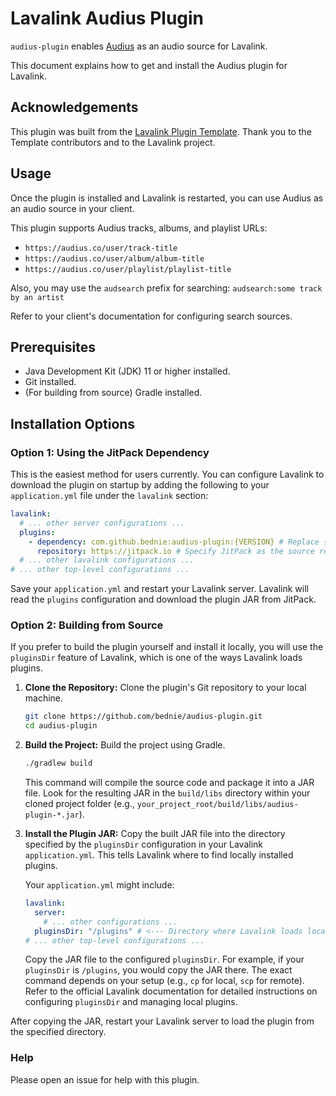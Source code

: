 # Lavalink Audius Plugin

`audius-plugin` enables [Audius](https://audius.co/) as an audio source for Lavalink.

This document explains how to get and install the Audius plugin for Lavalink.

## Acknowledgements

This plugin was built from the [Lavalink Plugin Template](https://github.com/lavalink-devs/lavalink-plugin-template). Thank you to the Template contributors and to the Lavalink project. 

## Usage

Once the plugin is installed and Lavalink is restarted, you can use Audius as an audio source in your client.

This plugin supports Audius tracks, albums, and playlist URLs:
- `https://audius.co/user/track-title`
- `https://audius.co/user/album/album-title`
- `https://audius.co/user/playlist/playlist-title`


Also, you may use the `audsearch` prefix for searching:
`audsearch:some track by an artist`

Refer to your client's documentation for configuring search sources.

## Prerequisites
*   Java Development Kit (JDK) 11 or higher installed.
*   Git installed.
*   (For building from source) Gradle installed.

## Installation Options

### Option 1: Using the JitPack Dependency

This is the easiest method for users currently. You can configure Lavalink to download the plugin on startup by adding the following to your `application.yml` file under the `lavalink` section:

```yaml
lavalink:
  # ... other server configurations ...
  plugins:
    - dependency: com.github.bednie:audius-plugin:{VERSION} # Replace {VERSION} with the latest version from the audius-plugin "Releases" tab at https://jitpack.io/#bednie/audius-plugin/
      repository: https://jitpack.io # Specify JitPack as the source repository
  # ... other lavalink configurations ...
# ... other top-level configurations ...
```

Save your `application.yml` and restart your Lavalink server. Lavalink will read the `plugins` configuration and download the plugin JAR from JitPack.

### Option 2: Building from Source

If you prefer to build the plugin yourself and install it locally, you will use the `pluginsDir` feature of Lavalink, which is one of the ways Lavalink loads plugins.

1.  **Clone the Repository:**
    Clone the plugin's Git repository to your local machine.
    ```bash
    git clone https://github.com/bednie/audius-plugin.git
    cd audius-plugin
    ```

2.  **Build the Project:**
    Build the project using Gradle.
    ```bash
    ./gradlew build
    ```
    This command will compile the source code and package it into a JAR file. Look for the resulting JAR in the `build/libs` directory within your cloned project folder (e.g., `your_project_root/build/libs/audius-plugin-*.jar`).

3.  **Install the Plugin JAR:**
    Copy the built JAR file into the directory specified by the `pluginsDir` configuration in your Lavalink `application.yml`. This tells Lavalink where to find locally installed plugins.

    Your `application.yml` might include:
    ```yaml
    lavalink:
      server:
        # ... other configurations ...
      pluginsDir: "/plugins" # <--- Directory where Lavalink loads local plugins
    # ... other top-level configurations ...
    ```
    Copy the JAR file to the configured `pluginsDir`. For example, if your `pluginsDir` is `/plugins`, you would copy the JAR there. The exact command depends on your setup (e.g., `cp` for local, `scp` for remote). Refer to the official Lavalink documentation for detailed instructions on configuring `pluginsDir` and managing local plugins.

After copying the JAR, restart your Lavalink server to load the plugin from the specified directory.

### Help 
Please open an issue for help with this plugin.
